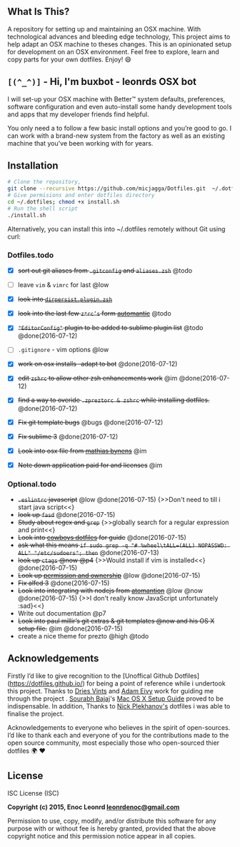 ## What Is This?

A repository for setting up and maintaining  an OSX machine. With technological advances and bleeding edge technology, This project aims to help adapt an OSX machine to theses changes. This is an opinionated setup for development on an OSX environment.  Feel free to explore, learn and copy parts for your own dotfiles. Enjoy! :smile:

## `[(^_^)]` - Hi, I'm buxbot - leonrds OSX bot

I will set-up your OSX machine with Better™ system defaults, preferences, software configuration and even auto-install some handy development tools and apps that my developer friends find helpful.

You only need a to follow a few basic install options and you’re good to go. I can work with a brand-new system from the factory as well as an existing machine that you've been working with for years.

## Installation

```zsh
# Clone the repository,
git clone --recursive https://github.com/micjagga/Dotfiles.git  ~/.dotfiles
# Give permisions and enter dotfiles directory
cd ~/.dotfiles; chmod +x install.sh
# Run the shell script
./install.sh
```

Alternatively, you can install this into ~/.dotfiles remotely without Git using curl:

<!-- ```zsh
sh -c "`curl -fsSL https://raw.github.com/micjagga/dotfiles/master/remote-setup.sh`"

Or, using wget:

sh -c "`wget -O - --no-check-certificate https://raw.githubusercontent.com/micjagga/dotfiles/master/remote-setup.sh`"
``` -->

### Dotfiles.todo
- [x] ~~sort out git aliases from `.gitconfig` and `aliases.zsh`~~ @todo
- [ ]  leave `vim` & `vimrc` for last @low
- [x] ~~look into  [`dirpersist.plugin.zsh`](https://github.com/reenhanced/zsh-config/blob/master/plugins/dirpersist/dirpersist.plugin.zsh)~~
- [x] ~~look into the last few `z*rc’s` form [automantic](https://github.com/atomantic/dotfiles/tree/master/homedir)~~ @todo
- [x] ~~`"EditorConfig"` plugin to be added to sublime plugin list~~ @todo @done(2016-07-12)
- [ ] `.gitignore` - vim options @low
- [x] ~~work on osx installs -adapt to bot~~ @done(2016-07-12)
- [x] ~~edit `zshrc` to allow other zsh enhancements work~~ @im @done(2016-07-12)
- [x] ~~find a way to overide  `.zpreztorc & zshrc` while installing dotfiles.~~ @done(2016-07-12)
- [x] ~~Fix git template bugs~~ @bugs @done(2016-07-12)
- [x] ~~Fix sublime 3~~ @done(2016-07-12)
- [x] ~~Look into osx file from [mathias bynens](https://github.com/mathiasbynens/dotfiles/blob/master/.osx)~~ @im
- [x] ~~Note down application paid for and licenses~~ @im


###  Optional.todo
- ~~`.eslintrc` javascript~~ @low @done(2016-07-15) {>>Don't need to till i start java script<<}
- ~~look  up `fasd`~~ @done(2016-07-15)
- ~~Study about regex and `grep`~~ {>>globally search for a regular expression and print<<}
-  ~~Look into [cowboys dotfiles](https://github.com/cowboy/dotfiles/blob/1d26c50/bin/dotfiles#L164-165) for guide~~ @done(2016-07-15)
- ~~ask what this means `if sudo grep -q "# %wheel\tALL=(ALL) NOPASSWD: ALL" "/etc/sudoers"; then`~~ @done(2016-07-13)
-  ~~look up `ctags` @now  @p4~~ {>>Would install if vim is installed<<}  @done(2016-07-15)
- ~~Look up [permission and ownership](http://askubuntu.com/questions/409025/permission-denied-when-running-sh-scripts)~~ @low @done(2016-07-15)
- ~~Fix alfed 3~~ @done(2016-07-15)
- ~~Look into integrating with nodejs from [atomantion](https://github.com/atomantic/dotfiles)~~ @low @now @done(2016-07-15) {>>I don't really know JavaScript unfortunately :sad}<<}
-  Write out documentation @p7
- ~~Look into paul millir’s git extras & git templates @now and his OS X setup file.~~ @im @done(2016-07-15)
- create a nice theme for prezto @high @todo

## Acknowledgements

Firstly I’d like to give recognition to  the [Unoffical Github Dotfiles] (https://dotfiles.github.io/) for being a point of reference while i undertook this project. Thanks to [Dries Vints](https://driesvints.com/blog/getting-started-with-dotfiles/)  and [Adam Eivy]( https://github.com/atomantic/dotfiles) work for guiding me through the project . [Sourabh Bajaj](https://twitter.com/sb2nov/)'s [Mac OS X Setup Guide](http://sourabhbajaj.com/mac-setup/) proved to be indispensable. In addition, Thanks to  [Nick Plekhanov's](https://github.com/nicksp/dotfiles) dotfiles i was able to finalise the project.

 Acknowledgements to everyone  who believes in the spirit of open-sources. I’d like to thank each and everyone of you for the contributions made to the open source community, most especially those who open-sourced thier dotfiles :earth_africa: :heart:


## License
ISC License (ISC)

**Copyright (c) 2015, Enoc Leonrd <leonrdenoc@gmail.com>**

Permission to use, copy, modify, and/or distribute this software for any purpose with or without fee is hereby granted, provided that the above copyright notice and this permission notice appear in all copies.
